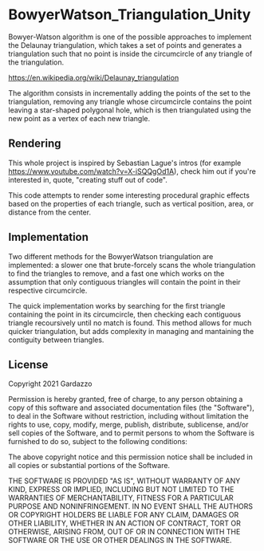 # BowyerWatson_Triangulation_Unity

Bowyer-Watson algorithm is one of the possible approaches to implement the Delaunay triangulation, which takes a set of points and generates a triangulation such that no point is inside the circumcircle of any triangle of the triangulation.

https://en.wikipedia.org/wiki/Delaunay_triangulation

The algorithm consists in incrementally adding the points of the set to the triangulation, removing any triangle whose circumcircle contains the point leaving a star-shaped polygonal hole, which is then triangulated using the new point as a vertex of each new triangle.

## Rendering

This whole project is inspired by Sebastian Lague's intros (for example https://www.youtube.com/watch?v=X-iSQQgOd1A), check him out if you're interested in, quote, "creating stuff out of code".

This code attempts to render some interesting procedural graphic effects based on the properties of each triangle, such as vertical position, area, or distance from the center.

## Implementation
Two different methods for the BowyerWatson triangulation are implemented: a slower one that brute-forcely scans the whole triangulation to find the triangles to remove, and a fast one which works on the assumption that only contiguous triangles will contain the point in their respective circumcircle.

The quick implementation works by searching for the first triangle containing the point in its circumcircle, then checking each contiguous triangle recoursively until no match is found. This method allows for much quicker triangulation, but adds complexity in managing and mantaining the contiguity between triangles.

## License

Copyright 2021 Gardazzo

Permission is hereby granted, free of charge, to any person obtaining a copy of this software and associated documentation files (the "Software"), to deal in the Software without restriction, including without limitation the rights to use, copy, modify, merge, publish, distribute, sublicense, and/or sell copies of the Software, and to permit persons to whom the Software is furnished to do so, subject to the following conditions:

The above copyright notice and this permission notice shall be included in all copies or substantial portions of the Software.

THE SOFTWARE IS PROVIDED "AS IS", WITHOUT WARRANTY OF ANY KIND, EXPRESS OR IMPLIED, INCLUDING BUT NOT LIMITED TO THE WARRANTIES OF MERCHANTABILITY, FITNESS FOR A PARTICULAR PURPOSE AND NONINFRINGEMENT. IN NO EVENT SHALL THE AUTHORS OR COPYRIGHT HOLDERS BE LIABLE FOR ANY CLAIM, DAMAGES OR OTHER LIABILITY, WHETHER IN AN ACTION OF CONTRACT, TORT OR OTHERWISE, ARISING FROM, OUT OF OR IN CONNECTION WITH THE SOFTWARE OR THE USE OR OTHER DEALINGS IN THE SOFTWARE.
